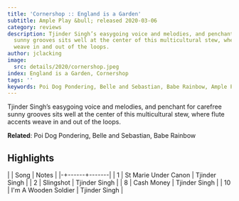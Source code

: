 ```yaml
---
title: 'Cornershop :: England is a Garden'
subtitle: Ample Play &bull; released 2020-03-06
category: reviews
description: Tjinder Singh’s easygoing voice and melodies, and penchant for carefree
  sunny grooves sits well at the center of this multicultural stew, where flute accents
  weave in and out of the loops.
author: jclacking
image:
  src: details/2020/cornershop.jpeg
index: England is a Garden, Cornershop
tags: ''
keywords: Poi Dog Pondering, Belle and Sebastian, Babe Rainbow, Ample Play
---
```

Tjinder Singh’s easygoing voice and melodies, and penchant for carefree sunny grooves sits well at the center of this multicultural stew, where flute accents weave in and out of the loops.<!--more-->

**Related**: Poi Dog Pondering, Belle and Sebastian, Babe Rainbow

## Highlights

| | Song | Notes |
|-+------+-------|
| 1 | St Marie Under Canon | Tjinder Singh |
| 2 | Slingshot | Tjinder Singh |
| 8 | Cash Money | Tjinder Singh |
| 10 | I'm A Wooden Soldier | Tjinder Singh |

